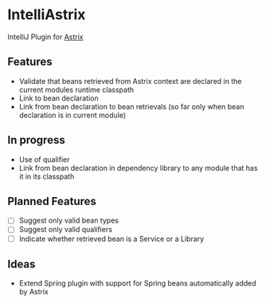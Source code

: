 # IntelliAstrix
IntelliJ Plugin for [Astrix](https://github.com/AvanzaBank/astrix)

## Features
* Validate that beans retrieved from Astrix context are declared in the current modules runtime classpath
* Link to bean declaration
* Link from bean declaration to bean retrievals (so far only when bean declaration is in current module)

## In progress
* Use of qualifier
* Link from bean declaration in dependency library to any module that has it in its classpath

## Planned Features
- [ ] Suggest only valid bean types
- [ ] Suggest only valid qualifiers
- [ ] Indicate whether retrieved bean is a Service or a Library

## Ideas
* Extend Spring plugin with support for Spring beans automatically added by Astrix

